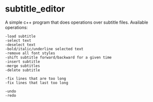 # subtitle_editor

A simple c++ program that does operations over subtitle files.
Available operations:

	-load subtitle
	-select text
	-deselect text
	-bold/italic/underline selected text
	-remove all font styles
	-shift subtitle forward/backward for a given time
	-insert subtitle
	-merge subtitles
	-delete subtitle
	
	-fix lines that are too long
	-fix lines that last too long
	
	-undo
	-redo
